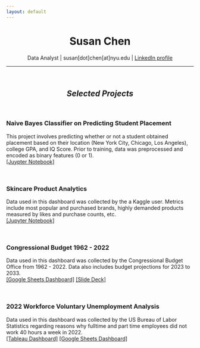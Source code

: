 ```yaml
---
layout: default
---
```

<h1 align="center">
  Susan Chen
</h1>

<p align="center">
  Data Analyst | susan[dot]chen[at]nyu.edu | <a href="https://www.linkedin.com/in/susan-chen-12787517a/">LinkedIn profile</a>
</p>

* * *
<br>

<h2 align="center">
  <i>Selected Projects</i>
</h2>

<br>

### Naive Bayes Classifier on Predicting Student Placement 
This project involves predicting whether or not a student obtained placement based on their location (New York City, Chicago, Los Angeles), college GPA, and IQ Score. Prior to training, data was preprocessed and encoded as binary features (0 or 1).
<br>[[Juypter Notebook]](https://www.kaggle.com/code/sc6354/naive-bayes-classifier-from-stratch)

<br>

### Skincare Product Analytics 
Data used in this dashboard was collected by the a Kaggle user. Metrics include most popular and purchased brands, highly demanded products measured by likes and purchase counts, etc.
<br>[[Jupyter Notebook]](https://github.com/sc6354/Kaggle_2022_survery_competition/blob/585230c256a9e330bf8680826826f463813f6716/2022-s-christmas-guide-to-skincare-gifting.ipynb)

<br>

### Congressional Budget 1962 - 2022
Data used in this dashboard was collected by the Congressional Budget Office from 1962 - 2022. Data also includes budget projections for 2023 to 2033.
<br>
[[Google Sheets Dashboard]](https://docs.google.com/spreadsheets/d/1eSVEzKv59yJtS4TWBdj6qXdbMVSGidBrFNTb5l5LC_4/edit) [[Slide Deck]](https://onedrive.live.com/view.aspx?resid=1549ED0BA9D95F0A%211834&authkey=!ADj1iROAqaYCyHA)

<br>

### 2022 Workforce Voluntary Unemployment Analysis
Data used in this dashboard was collected by the US Bureau of Labor Statistics regarding reasons why fulltime and part time employees did not work 40 hours a week in 2022.
<br>[[Tableau Dashboard]](https://public.tableau.com/app/profile/susan.chen6354/viz/2022WorkforceReasonsfornotWorking40hours/Dashboard?publish=yes) [[Google Sheets Dashboard]](https://docs.google.com/spreadsheets/d/1Q0VOlcJeP0osri2jKMary6I_oG76Spx1WxZZ0_Ewb3o/edit#gid=0)


<br><br>



